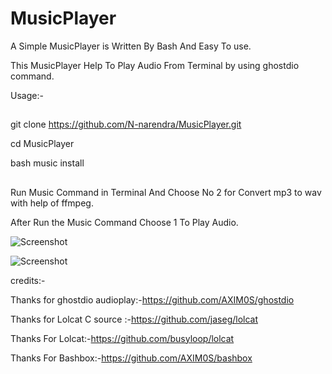 # MusicPlayer
A Simple MusicPlayer is Written By Bash And Easy To use.

This MusicPlayer Help To Play Audio From Terminal by using ghostdio command.

Usage:-

##
git clone https://github.com/N-narendra/MusicPlayer.git

cd MusicPlayer

bash music install 
##

Run Music Command in Terminal And Choose No 2 for Convert mp3 to wav with help of ffmpeg.

After Run the Music Command Choose 1 To Play Audio.

![Screenshot](https://user-images.githubusercontent.com/67478971/106265301-d5446d00-624c-11eb-932d-d2fa0ce901b9.png)

![Screenshot](https://user-images.githubusercontent.com/67478971/105856187-eef87100-600e-11eb-93eb-600e597ac60b.png)



credits:- 

Thanks for ghostdio audioplay:-https://github.com/AXIM0S/ghostdio

Thanks for Lolcat C source :-https://github.com/jaseg/lolcat

Thanks For Lolcat:-https://github.com/busyloop/lolcat 

Thanks For Bashbox:-https://github.com/AXIM0S/bashbox

